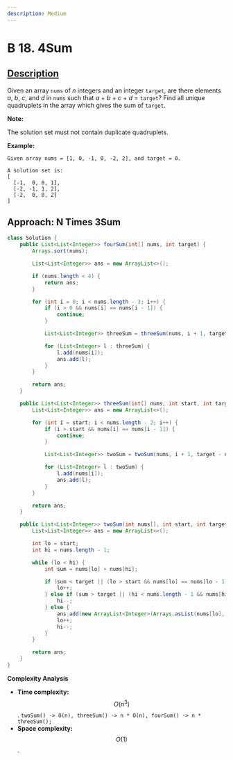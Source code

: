 ```yaml
---
description: Medium
---
```


# B 18. 4Sum

## [Description](https://leetcode.com/problems/4sum/)

Given an array `nums` of _n_ integers and an integer `target`, are there elements _a_, _b_, _c_, and _d_ in `nums` such that _a_ + _b_ + _c_ + _d_ = `target`? Find all unique quadruplets in the array which gives the sum of `target`.

**Note:**

The solution set must not contain duplicate quadruplets.

**Example:**

```text
Given array nums = [1, 0, -1, 0, -2, 2], and target = 0.

A solution set is:
[
  [-1,  0, 0, 1],
  [-2, -1, 1, 2],
  [-2,  0, 0, 2]
]
```

## Approach: N Times 3Sum

```java
class Solution {
    public List<List<Integer>> fourSum(int[] nums, int target) {
        Arrays.sort(nums);

        List<List<Integer>> ans = new ArrayList<>();

        if (nums.length < 4) {
            return ans;
        }

        for (int i = 0; i < nums.length - 3; i++) {
            if (i > 0 && nums[i] == nums[i - 1]) {
                continue;
            }

            List<List<Integer>> threeSum = threeSum(nums, i + 1, target - nums[i]);

            for (List<Integer> l : threeSum) {
                l.add(nums[i]);
                ans.add(l);
            }
        }

        return ans;
    }

    public List<List<Integer>> threeSum(int[] nums, int start, int target) {
        List<List<Integer>> ans = new ArrayList<>();

        for (int i = start; i < nums.length - 2; i++) {
            if (i > start && nums[i] == nums[i - 1]) {
                continue;
            }

            List<List<Integer>> twoSum = twoSum(nums, i + 1, target - nums[i]);

            for (List<Integer> l : twoSum) {
                l.add(nums[i]);
                ans.add(l);
            }
        }

        return ans;
    }

    public List<List<Integer>> twoSum(int nums[], int start, int target) {
        List<List<Integer>> ans = new ArrayList<>();

        int lo = start;
        int hi = nums.length - 1;

        while (lo < hi) {
            int sum = nums[lo] + nums[hi];

            if (sum < target || (lo > start && nums[lo] == nums[lo - 1])) {
                lo++;
            } else if (sum > target || (hi < nums.length - 1 && nums[hi] == nums[hi + 1])) {
                hi--;
            } else {
                ans.add(new ArrayList<Integer>(Arrays.asList(nums[lo], nums[hi])));
                lo++;
                hi--;
            }
        }

        return ans;
    }
}
```

**Complexity Analysis**

* **Time complexity:** $$O(n^3)$$. `twoSum() -> O(n), threeSum() -> n * O(n), fourSum() -> n * threeSum();`
* **Space complexity:** $$O(1)$$.


